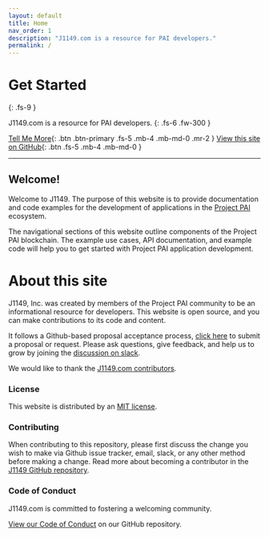 ```yaml
---
layout: default
title: Home
nav_order: 1
description: "J1149.com is a resource for PAI developers."
permalink: /
---
```


# Get Started
{: .fs-9 }

J1149.com is a resource for PAI developers.
{: .fs-6 .fw-300 }

[Tell Me More](#about-this-site){: .btn .btn-primary .fs-5 .mb-4 .mb-md-0 .mr-2 } [View this site on GitHub](https://github.com/J1149/j1149.github.io){: .btn .fs-5 .mb-4 .mb-md-0 }

---

## Welcome!

Welcome to J1149. The purpose of this website is to provide documentation and code examples for the development of applications in the [Project PAI](projectpai.com) ecosystem.

The navigational sections of this website outline components of the Project PAI blockchain. The example use cases, API documentation, and example code will help you to get started with Project PAI application development.

# About this site

J1149, Inc. was created by members of the Project PAI community to be an informational resource for developers. This website is open source, and you can make contributions to its code and content.

It follows a Github-based proposal acceptance process, [click here](https://github.com/J1149/j1149.github.io/issues) to submit a proposal or request. Please ask questions, give feedback, and help us to grow by joining the [discussion on slack](https://join.slack.com/t/j1149-pai/shared_invite/enQtNTQ3MzE3OTkxMDEzLWIxNTkzODkwYTdmNjI1YmIxMzExZTk4MjIxNWEwZGVhYjJkMGU5OTc1ZDhmNmM2MjkxNGFjZjVkYThjYTBmODM).

We would like to thank the [J1149.com contributors](https://github.com/J1149/j1149.github.io/graphs/contributors).

### License

This website is distributed by an [MIT license](https://github.com/J1149/j1149.github.io/tree/master/LICENSE.txt).

### Contributing

When contributing to this repository, please first discuss the change you wish to make via Github issue tracker,
email, slack, or any other method before making a change. Read more about becoming a contributor in the [J1149 GitHub repository](https://github.com/J1149/j1149.github.io#contributing).

### Code of Conduct

J1149.com is committed to fostering a welcoming community.

[View our Code of Conduct](https://github.com/J1149/j1149.github.io/tree/master/CODE_OF_CONDUCT.md) on our GitHub repository.
